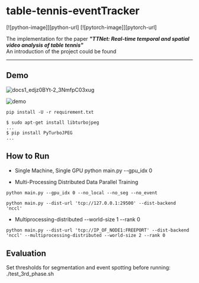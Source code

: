 # table-tennis-eventTracker

[![python-image]][python-url]
[![pytorch-image]][pytorch-url]

The implementation for the paper _**"TTNet: Real-time temporal and spatial video analysis of table tennis"**_ <br>
An introduction of the project could be found 

---

## Demo
![docs1_edjz0BYt-2_3NmfpC03xug](./docs/1_edjz0BYt-2_3NmfpC03xug.gif)

![demo](./docs/demo.gif)

```shell script
pip install -U -r requirement.txt

$ sudo apt-get install libturbojpeg
...
$ pip install PyTurboJPEG
...
```

## How to Run

- Single Machine, Single GPU
python main.py --gpu_idx 0

- Multi-Processing Distributed Data Parallel Training
  
```
python main.py --gpu_idx 0 --no_local --no_seg --no_event

python main.py --dist-url 'tcp://127.0.0.1:29500' --dist-backend 'nccl'
```

- Multiprocessing-distributed --world-size 1 --rank 0

```
python main.py --dist-url 'tcp://IP_OF_NODE1:FREEPORT' --dist-backend 'nccl' --multiprocessing-distributed --world-size 2 --rank 0
```

## Evaluation

Set thresholds for segmentation and event spotting before running:   ./test_3rd_phase.sh
